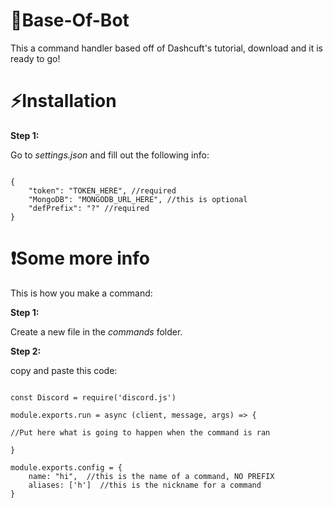 # 🤖Base-Of-Bot

This a command handler based off of Dashcuft's tutorial, download and it is ready to go!

# ⚡Installation

__Step 1:__

Go to _settings.json_ and fill out the following info:
```JS

{
    "token": "TOKEN_HERE", //required
    "MongoDB": "MONGODB_URL_HERE", //this is optional
    "defPrefix": "?" //required
}

```
# ❗Some more info

This is how you make a command:

**Step 1:**

Create a new file in the _commands_ folder.

**Step 2:**

copy and paste this code: 

```JS

const Discord = require('discord.js')

module.exports.run = async (client, message, args) => {

//Put here what is going to happen when the command is ran

}

module.exports.config = {
    name: "hi",  //this is the name of a command, NO PREFIX
    aliases: ['h']  //this is the nickname for a command
}

```
